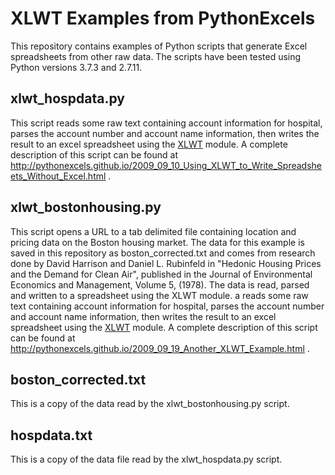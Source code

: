 # XLWT Examples from PythonExcels

This repository contains examples of Python scripts that generate Excel spreadsheets from other raw data. The scripts have been tested using Python versions 3.7.3 and 2.7.11.

## xlwt_hospdata.py

This script reads some raw text containing account information for hospital, parses the account number and account name information, then writes the result to an excel spreadsheet using the [XLWT][python-excel] module. A complete description of this script can be found at http://pythonexcels.github.io/2009_09_10_Using_XLWT_to_Write_Spreadsheets_Without_Excel.html .

## xlwt_bostonhousing.py

This script opens a URL to a tab delimited file containing location and pricing
data on the Boston housing market. The data for this example is saved in this
repository as boston_corrected.txt and comes from research done by David
Harrison and Daniel L. Rubinfeld in "Hedonic Housing Prices and the Demand for
Clean Air", published in the Journal of Environmental Economics and Management,
Volume 5, (1978). The data is read, parsed and written to a spreadsheet using
the XLWT module. a reads some raw text containing account information for
hospital, parses the account number and account name information, then writes
the result to an excel spreadsheet using the [XLWT][python-excel] module. A
complete description of this script can be found at http://pythonexcels.github.io/2009_09_19_Another_XLWT_Example.html .

## boston_corrected.txt

This is a copy of the data read by the xlwt_bostonhousing.py script.

## hospdata.txt

This is a copy of the data file read by the xlwt_hospdata.py script.

[pythonexcels]: http://www.pythonexcels.com
[python-excel]: http://www.python-excel.org
